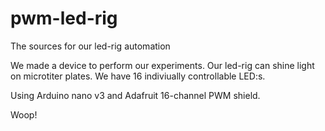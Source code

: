 pwm-led-rig
===========

The sources for our led-rig automation

We made a device to perform our experiments. Our led-rig can shine light on microtiter plates.
We have 16 indiviually controllable LED:s.

Using Arduino nano v3 and Adafruit 16-channel PWM shield.

Woop!
